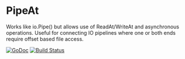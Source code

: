 PipeAt
======

Works like io.Pipe() but allows use of ReadAt/WriteAt and asynchronous
operations. Useful for connecting IO pipelines where one or both ends require
offset based file access.

[![GoDoc](http://godoc.org/github.com/eikenb/pipeat?status.svg)](http://godoc.org/github.com/eikenb/pipeat) [![Build Status](https://travis-ci.org/eikenb/pipeat.svg?branch=master)](https://travis-ci.org/eikenb/pipeat)

